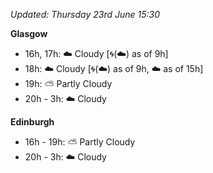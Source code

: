 *Updated: Thursday 23rd June 15:30*

**Glasgow**

* 16h, 17h: :cloud: Cloudy [:cyclone:(:cloud:) as of 9h]
* 18h: :cloud: Cloudy [:cyclone:(:cloud:) as of 9h, :cloud: as of 15h]
* 19h: :partly_sunny: Partly Cloudy
* 20h - 3h: :cloud: Cloudy

**Edinburgh**

* 16h - 19h: :partly_sunny: Partly Cloudy
* 20h - 3h: :cloud: Cloudy
